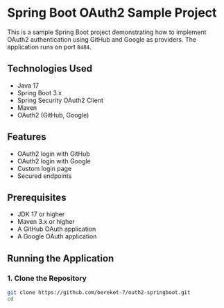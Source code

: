 # Spring Boot OAuth2 Sample Project

This is a sample Spring Boot project demonstrating how to implement OAuth2 authentication using GitHub and Google as providers. The application runs on port `8484`.

## Technologies Used
- Java 17
- Spring Boot 3.x
- Spring Security OAuth2 Client
- Maven
- OAuth2 (GitHub, Google)

## Features
- OAuth2 login with GitHub
- OAuth2 login with Google
- Custom login page
- Secured endpoints

## Prerequisites
- JDK 17 or higher
- Maven 3.x or higher
- A GitHub OAuth application
- A Google OAuth application

## Running the Application

### 1. Clone the Repository

```bash
git clone https://github.com/bereket-7/outh2-springboot.git
cd 
